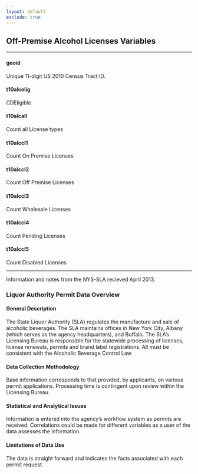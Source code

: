 ```yaml
---
layout: default
exclude: true
---
```


## Off-Premise Alcohol Licenses Variables

---

#### **geoid**
Unique 11-digit US 2010 Census Tract ID.


#### **t10alcelig**
CDEligible
 
#### **t10alcall**
Count all License types
 
#### **t10alccl1**
Count On Premise Licenses
 
#### **t10alccl2**
Count Off Premise Licenses
 
#### **t10alccl3**
Count Wholesale Licenses
 
#### **t10alccl4**
Count Pending Licenses
 
#### **t10alccl5**
Count Disabled Licenses

---
Information and notes from the NYS-SLA recieved April 2013. 

### Liquor Authority Permit Data Overview#### General Description
The State Liquor Authority (SLA) regulates the manufacture and sale of alcoholic beverages.  The SLA maintains offices in New York City, Albany (which serves as the agency headquarters), and Buffalo.  The SLA’s Licensing Bureau is responsible for the statewide processing of licenses, license renewals, permits and brand label registrations.  All must be consistent with the Alcoholic Beverage Control Law.#### Data Collection Methodology
Base information corresponds to that provided, by applicants, on various permit applications.  Processing time is contingent upon review within the Licensing Bureau.#### Statistical and Analytical Issues
Information is entered into the agency’s workflow system as permits are received.  Correlations could be made for different variables as a user of the data assesses the information.#### Limitations of Data Use
The data is straight forward and indicates the facts associated with each permit request.